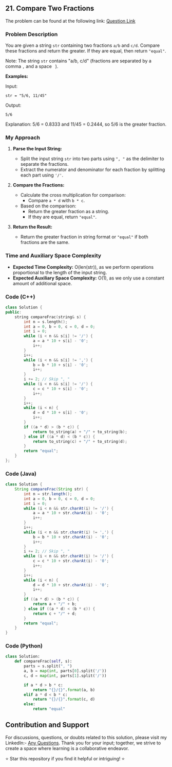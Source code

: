 ## 21. Compare Two Fractions

The problem can be found at the following link: [Question Link](https://www.geeksforgeeks.org/problems/compare-two-fractions4438/1)

### Problem Description

You are given a string `str` containing two fractions `a/b` and `c/d`. Compare these fractions and return the greater. If they are equal, then return `"equal"`.

Note: The string `str` contains "a/b, c/d" (fractions are separated by a comma `,` and a space ` `).

**Examples:**

Input:
```
str = "5/6, 11/45"
```
Output:
```
5/6
```
Explanation:
5/6 = 0.8333 and 11/45 = 0.2444, so 5/6 is the greater fraction.

### My Approach

1. **Parse the Input String:**
   - Split the input string `str` into two parts using `", "` as the delimiter to separate the fractions.
   - Extract the numerator and denominator for each fraction by splitting each part using `'/'`.

2. **Compare the Fractions:**
   - Calculate the cross multiplication for comparison: 
     - Compare `a * d` with `b * c`.
   - Based on the comparison:
     - Return the greater fraction as a string.
     - If they are equal, return `"equal"`.

3. **Return the Result:**
   - Return the greater fraction in string format or `"equal"` if both fractions are the same.

### Time and Auxiliary Space Complexity

- **Expected Time Complexity:** O(len(str)), as we perform operations proportional to the length of the input string.
- **Expected Auxiliary Space Complexity:** O(1), as we only use a constant amount of additional space.

### Code (C++)

```cpp
class Solution {
public:
    string compareFrac(string& s) {
        int n = s.length();
        int a = 0, b = 0, c = 0, d = 0;
        int i = 0;
        while (i < n && s[i] != '/') {
            a = a * 10 + s[i] - '0';
            i++;
        }
        i++;
        while (i < n && s[i] != ',') {
            b = b * 10 + s[i] - '0';
            i++;
        }
        i += 2; // Skip ", "
        while (i < n && s[i] != '/') {
            c = c * 10 + s[i] - '0';
            i++;
        }
        i++;
        while (i < n) {
            d = d * 10 + s[i] - '0';
            i++;
        }
        if ((a * d) > (b * c)) {
            return to_string(a) + "/" + to_string(b);
        } else if ((a * d) < (b * c)) {
            return to_string(c) + "/" + to_string(d);
        }
        return "equal";
    }
};
```

### Code (Java)

```java
class Solution {
    String compareFrac(String str) {
        int n = str.length();
        int a = 0, b = 0, c = 0, d = 0;
        int i = 0;
        while (i < n && str.charAt(i) != '/') {
            a = a * 10 + str.charAt(i) - '0';
            i++;
        }
        i++;
        while (i < n && str.charAt(i) != ',') {
            b = b * 10 + str.charAt(i) - '0';
            i++;
        }
        i += 2; // Skip ", "
        while (i < n && str.charAt(i) != '/') {
            c = c * 10 + str.charAt(i) - '0';
            i++;
        }
        i++;
        while (i < n) {
            d = d * 10 + str.charAt(i) - '0';
            i++;
        }
        if ((a * d) > (b * c)) {
            return a + "/" + b;
        } else if ((a * d) < (b * c)) {
            return c + "/" + d;
        }
        return "equal";
    }
}
```

### Code (Python)

```python
class Solution:
    def compareFrac(self, s):
        parts = s.split(", ")
        a, b = map(int, parts[0].split('/'))
        c, d = map(int, parts[1].split('/'))

        if a * d > b * c:
            return "{}/{}".format(a, b)
        elif a * d < b * c:
            return "{}/{}".format(c, d)
        else:
            return "equal"
```

## Contribution and Support

For discussions, questions, or doubts related to this solution, please visit my LinkedIn:- [Any Questions](https://www.linkedin.com/in/het-patel-8b110525a/).
Thank you for your input; together, we strive to create a space where learning is a collaborative endeavor.

⭐ Star this repository if you find it helpful or intriguing! ⭐
